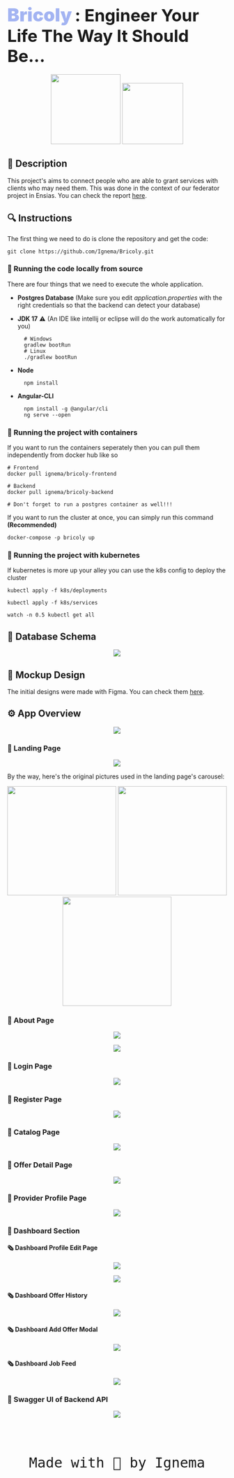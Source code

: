 # <span style="color: #A3B4F2; font-size: 2.6rem; font-weight: bolder;">Bricoly</span> <span style=" font-size: 2.4rem;"> : Engineer Your Life The Way It Should Be...</span>

<p align="center">
<img src="https://raw.githubusercontent.com/Ignema/Bricoly/master/res/Bricoly-Icon.png?token=GHSAT0AAAAAABQA32QBVCMLGDZDQNEBXNDGYQQNT4Q" width="auto" height="160" />
<img src="https://raw.githubusercontent.com/Ignema/Bricoly/master/res/Bricoly.png?token=GHSAT0AAAAAABQA32QBP6YP6LUPO6QK2TSAYQQNUHQ" width="auto" height="140" />
</p>

## 📘 Description

This project's aims to connect people who are able to grant services with clients who may need them. This was done in the context of our federator project in Ensias. You can check the report [here](https://github.com/Ignema/Bricoly/blob/master/res/Report.pdf).

## 🔍 Instructions

The first thing we need to do is clone the repository and get the code:

    git clone https://github.com/Ignema/Bricoly.git

### 📌 Running the code locally from source

There are four things that we need to execute the whole application.

- **Postgres Database** (Make sure you edit *application.properties* with the right credentials so that the backend can detect your database)
- **JDK 17** ⚠️ (An IDE like intellij or eclipse will do the work automatically for you)
   
        # Windows
        gradlew bootRun
        # Linux
        ./gradlew bootRun
- **Node**

        npm install

- **Angular-CLI**
        
        npm install -g @angular/cli 
        ng serve --open

### 📌 Running the project with containers

If you want to run the containers seperately then you can pull them independently from docker hub like so
    
    # Frontend
    docker pull ignema/bricoly-frontend

    # Backend
    docker pull ignema/bricoly-backend

    # Don't forget to run a postgres container as well!!!

If you want to run the cluster at once, you can simply run this command **(Recommended)**

    docker-compose -p bricoly up

### 📌 Running the project with kubernetes

If kubernetes is more up your alley you can use the k8s config to deploy the cluster

    kubectl apply -f k8s/deployments

    kubectl apply -f k8s/services

    watch -n 0.5 kubectl get all
## 📅 Database Schema

<p align="center">
<img src="https://raw.githubusercontent.com/Ignema/Bricoly/master/res/SQL/schema.png?token=GHSAT0AAAAAABQA32QBVENAZ6O25U3TLXR6YQQNSZA" />
</p>

## 🎨 Mockup Design

The initial designs were made with Figma. You can check them [here](https://www.figma.com/file/ffdOobahZ6Eba8LD0QAEyU/Bricoly?node-id=0%3A1).

## ⚙️ App Overview

<p align="center">
<img src="https://raw.githubusercontent.com/Ignema/Bricoly/master/res/Screenshots/0.png" />
</p>

### 📃 Landing Page

<p align="center">
<img src="https://raw.githubusercontent.com/Ignema/Bricoly/master/res/Screenshots/1.png" />
</p>

By the way, here's the original pictures used in the landing page's carousel:

<p align="center">
<img src="https://raw.githubusercontent.com/Ignema/Bricoly/master/frontend/src/assets/1.png?token=GHSAT0AAAAAABQA32QALIWCTYTYB7UHLUWEYQQXHFQ" width="250" height="auto" />
<img src="https://raw.githubusercontent.com/Ignema/Bricoly/master/frontend/src/assets/2.png?token=GHSAT0AAAAAABQA32QAP3MSXTYPSKIEKYFCYQQXIGQ" width="250" height="auto" />
<img src="https://raw.githubusercontent.com/Ignema/Bricoly/master/frontend/src/assets/3.png?token=GHSAT0AAAAAABQA32QADVUC4VIXOSY7OBAYYQQXIRQ" width="250" height="auto" />
</p>

### 📃 About Page

<p align="center">
<img src="https://raw.githubusercontent.com/Ignema/Bricoly/master/res/Screenshots/2.png" />
</p>

<p align="center">
<img src="https://raw.githubusercontent.com/Ignema/Bricoly/master/res/Screenshots/3.png" />
</p>

### 📃 Login Page

<p align="center">
<img src="https://raw.githubusercontent.com/Ignema/Bricoly/master/res/Screenshots/4.png" />
</p>

### 📃 Register Page

<p align="center">
<img src="https://raw.githubusercontent.com/Ignema/Bricoly/master/res/Screenshots/5.png" />
</p>

### 📃 Catalog Page

<p align="center">
<img src="https://raw.githubusercontent.com/Ignema/Bricoly/master/res/Screenshots/6.png" />
</p>

### 📃 Offer Detail Page

<p align="center">
<img src="https://raw.githubusercontent.com/Ignema/Bricoly/master/res/Screenshots/7.png" />
</p>

### 📃 Provider Profile Page

<p align="center">
<img src="https://raw.githubusercontent.com/Ignema/Bricoly/master/res/Screenshots/8.png" />
</p>

### 📃 Dashboard Section
#### 🗞️ Dashboard Profile Edit Page

<p align="center">
<img src="https://raw.githubusercontent.com/Ignema/Bricoly/master/res/Screenshots/9.png" />
</p>

<p align="center">
<img src="https://raw.githubusercontent.com/Ignema/Bricoly/master/res/Screenshots/10.png" />
</p>

#### 🗞️ Dashboard Offer History

<p align="center">
<img src="https://raw.githubusercontent.com/Ignema/Bricoly/master/res/Screenshots/11.png" />
</p>

#### 🗞️ Dashboard Add Offer Modal

<p align="center">
<img src="https://raw.githubusercontent.com/Ignema/Bricoly/master/res/Screenshots/12.png" />
</p>

#### 🗞️ Dashboard Job Feed

<p align="center">
<img src="https://raw.githubusercontent.com/Ignema/Bricoly/master/res/Screenshots/13.png" />
</p>

### 📃 Swagger UI of Backend API

<p align="center">
<img src="https://raw.githubusercontent.com/Ignema/Bricoly/master/res/Screenshots/14.png" />
</p>


<pre>
<p style="font-size:2rem;" align="center">
Made with 💙 by Ignema
</p>
</pre>